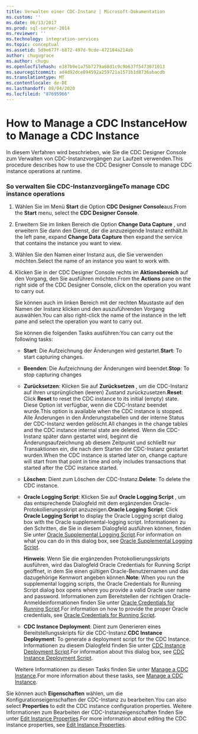 ```yaml
---
title: Verwalten einer CDC-Instanz | Microsoft-Dokumentation
ms.custom: ''
ms.date: 06/13/2017
ms.prod: sql-server-2014
ms.reviewer: ''
ms.technology: integration-services
ms.topic: conceptual
ms.assetid: 5d9e677f-b872-497d-9cde-472184a214ab
author: chugugrace
ms.author: chugu
ms.openlocfilehash: e387b9e1a75b7279a68d1c9c9b637f5473071013
ms.sourcegitcommit: ad4d92dce894592a259721a1571b1d8736abacdb
ms.translationtype: MT
ms.contentlocale: de-DE
ms.lasthandoff: 08/04/2020
ms.locfileid: "87695966"
---
```

# <a name="how-to-manage-a-cdc-instance"></a><span data-ttu-id="2d63c-102">How to Manage a CDC Instance</span><span class="sxs-lookup"><span data-stu-id="2d63c-102">How to Manage a CDC Instance</span></span>
  <span data-ttu-id="2d63c-103">In diesem Verfahren wird beschrieben, wie Sie die CDC Designer Console zum Verwalten von CDC-Instanzvorgängen zur Laufzeit verwenden.</span><span class="sxs-lookup"><span data-stu-id="2d63c-103">This procedure describes how to use the CDC Designer Console to manage CDC instance operations at runtime.</span></span>  
  
### <a name="to-manage-cdc-instance-operations"></a><span data-ttu-id="2d63c-104">So verwalten Sie CDC-Instanzvorgänge</span><span class="sxs-lookup"><span data-stu-id="2d63c-104">To manage CDC instance operations</span></span>  
  
1.  <span data-ttu-id="2d63c-105">Wählen Sie im Menü **Start** die Option **CDC Designer Console**aus.</span><span class="sxs-lookup"><span data-stu-id="2d63c-105">From the **Start** menu, select the **CDC Designer Console**.</span></span>  
  
2.  <span data-ttu-id="2d63c-106">Erweitern Sie im linken Bereich die Option **Change Data Capture** , und erweitern Sie dann den Dienst, der die anzuzeigende Instanz enthält.</span><span class="sxs-lookup"><span data-stu-id="2d63c-106">In the left pane, expand **Change Data Capture** then expand the service that contains the instance you want to view.</span></span>  
  
3.  <span data-ttu-id="2d63c-107">Wählen Sie den Namen einer Instanz aus, die Sie verwenden möchten.</span><span class="sxs-lookup"><span data-stu-id="2d63c-107">Select the name of an instance you want to work with.</span></span>  
  
4.  <span data-ttu-id="2d63c-108">Klicken Sie in der CDC Designer Console rechts im **Aktionsbereich** auf den Vorgang, den Sie ausführen möchten.</span><span class="sxs-lookup"><span data-stu-id="2d63c-108">From the **Actions** pane on the right side of the CDC Designer Console, click on the operation you want to carry out.</span></span>  
  
     <span data-ttu-id="2d63c-109">Sie können auch im linken Bereich mit der rechten Maustaste auf den Namen der Instanz klicken und den auszuführenden Vorgang auswählen.</span><span class="sxs-lookup"><span data-stu-id="2d63c-109">You can also right-click the name of the instance in the left pane and select the operation you want to carry out.</span></span>  
  
     <span data-ttu-id="2d63c-110">Sie können die folgenden Tasks ausführen:</span><span class="sxs-lookup"><span data-stu-id="2d63c-110">You can carry out the following tasks:</span></span>  
  
    -   <span data-ttu-id="2d63c-111">**Start**: Die Aufzeichnung der Änderungen wird gestartet.</span><span class="sxs-lookup"><span data-stu-id="2d63c-111">**Start**: To start capturing changes.</span></span>  
  
    -   <span data-ttu-id="2d63c-112">**Beenden**: Die Aufzeichnung der Änderungen wird beendet.</span><span class="sxs-lookup"><span data-stu-id="2d63c-112">**Stop**: To stop capturing changes</span></span>  
  
    -   <span data-ttu-id="2d63c-113">**Zurücksetzen**: Klicken Sie auf **Zurücksetzen** , um die CDC-Instanz auf ihren ursprünglichen (leeren) Zustand zurückzusetzen.</span><span class="sxs-lookup"><span data-stu-id="2d63c-113">**Reset**: Click **Reset** to reset the CDC instance to its initial (empty) state.</span></span> <span data-ttu-id="2d63c-114">Diese Option ist verfügbar, wenn die CDC-Instanz beendet wurde.</span><span class="sxs-lookup"><span data-stu-id="2d63c-114">This option is available when the CDC instance is stopped.</span></span> <span data-ttu-id="2d63c-115">Alle Änderungen in den Änderungstabellen und der interne Status der CDC-Instanz werden gelöscht.</span><span class="sxs-lookup"><span data-stu-id="2d63c-115">All changes in the change tables and the CDC instance internal state are deleted.</span></span> <span data-ttu-id="2d63c-116">Wenn die CDC-Instanz später dann gestartet wird, beginnt die Änderungsaufzeichnung ab diesem Zeitpunkt und schließt nur Transaktionen ein, die nach dem Starten der CDC-Instanz gestartet wurden.</span><span class="sxs-lookup"><span data-stu-id="2d63c-116">When the CDC instance is started later on, change capture will start from that point in time and only includes transactions that started after the CDC instance started.</span></span>  
  
    -   <span data-ttu-id="2d63c-117">**Löschen**: Dient zum Löschen der CDC-Instanz.</span><span class="sxs-lookup"><span data-stu-id="2d63c-117">**Delete**: To delete the CDC instance.</span></span>  
  
    -   <span data-ttu-id="2d63c-118">**Oracle Logging Script**: Klicken Sie auf **Oracle Logging Script** , um das entsprechende Dialogfeld mit dem ergänzenden Oracle-Protokollierungsskript anzuzeigen.</span><span class="sxs-lookup"><span data-stu-id="2d63c-118">**Oracle Logging Script**: Click **Oracle Logging Script** to display the Oracle Logging script dialog box with the Oracle supplemental-logging script.</span></span> <span data-ttu-id="2d63c-119">Informationen zu den Schritten, die Sie in diesem Dialogfeld ausführen können, finden Sie unter [Oracle Supplemental Logging Script](oracle-supplemental-logging-script.md).</span><span class="sxs-lookup"><span data-stu-id="2d63c-119">For information on what you can do in this dialog box, see [Oracle Supplemental Logging Script](oracle-supplemental-logging-script.md).</span></span>  
  
         <span data-ttu-id="2d63c-120">**Hinweis**: Wenn Sie die ergänzenden Protokollierungsskripts ausführen, wird das Dialogfeld Oracle Credentials for Running Script geöffnet, in dem Sie einen gültigen Oracle-Benutzernamen und das dazugehörige Kennwort angeben können.</span><span class="sxs-lookup"><span data-stu-id="2d63c-120">**Note**: When you run the supplemental logging scripts, the Oracle Credentials for Running Script dialog box opens where you provide a valid Oracle user name and password.</span></span> <span data-ttu-id="2d63c-121">Informationen zum Bereitstellen der richtigen Oracle-Anmeldeinformationen finden Sie unter [Oracle Credentials for Running Script](oracle-credentials-for-running-script.md).</span><span class="sxs-lookup"><span data-stu-id="2d63c-121">For information on how to provide the proper Oracle credentials, see [Oracle Credentials for Running Script](oracle-credentials-for-running-script.md).</span></span>  
  
    -   <span data-ttu-id="2d63c-122">**CDC Instance Deployment**: Dient zum Generieren eines Bereitstellungsskripts für die CDC-Instanz.</span><span class="sxs-lookup"><span data-stu-id="2d63c-122">**CDC Instance Deployment**: To generate a deployment script for the CDC Instance.</span></span> <span data-ttu-id="2d63c-123">Informationen zu diesem Dialogfeld finden Sie unter [CDC Instance Deployment Script](cdc-instance-deployment-script.md).</span><span class="sxs-lookup"><span data-stu-id="2d63c-123">For information about this dialog box, see [CDC Instance Deployment Script](cdc-instance-deployment-script.md).</span></span>  
  
     <span data-ttu-id="2d63c-124">Weitere Informationen zu diesen Tasks finden Sie unter [Manage a CDC Instance](manage-a-cdc-instance.md).</span><span class="sxs-lookup"><span data-stu-id="2d63c-124">For more information about these tasks, see [Manage a CDC Instance](manage-a-cdc-instance.md).</span></span>  
  
 <span data-ttu-id="2d63c-125">Sie können auch **Eigenschaften** wählen, um die Konfigurationseigenschaften der CDC-Instanz zu bearbeiten.</span><span class="sxs-lookup"><span data-stu-id="2d63c-125">You can also select **Properties** to edit the CDC instance configuration properties.</span></span> <span data-ttu-id="2d63c-126">Weitere Informationen zum Bearbeiten der CDC-Instanzeigenschaften finden Sie unter [Edit Instance Properties](edit-instance-properties.md).</span><span class="sxs-lookup"><span data-stu-id="2d63c-126">For more information about editing the CDC instance properties, see [Edit Instance Properties](edit-instance-properties.md).</span></span>  
  
  
